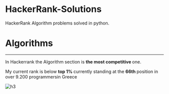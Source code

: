# HackerRank-Solutions

HackerRank Algorithm problems solved in python.

#  Algorithms

-----------

In Hackerrank the Algorithm section is <strong> the most competitive </strong> one.

My current rank is below <strong> top 1% </strong> currently standing at the <strong> 66th </strong> position in over 9.200 programmersin Greece

![h3](https://user-images.githubusercontent.com/65974766/150718334-5385b0ac-4108-4a7b-a8f5-306d6d1c8016.png)



